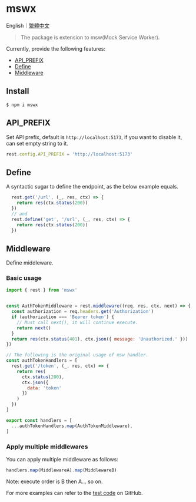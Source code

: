 # mswx

English｜[繁體中文](https://github.com/LaiJunBin/mswx/blob/main/README.zh-tw.md#mswx)

> The package is extension to msw(Mock Service Worker).

Currently, provide the following features:
* [API_PREFIX](#api_prefix)
* [Define](#define)
* [Middleware](#middleware)

## Install
```
$ npm i mswx
```

## API_PREFIX

Set API prefix, default is `http://localhost:5173`, if you want to disable it, can set empty string to it.

```js
rest.config.API_PREFIX = 'http://localhost:5173'
```

## Define

A syntactic sugar to define the endpoint, as the below example equals.

```js
  rest.get('/url', (_, res, ctx) => {
    return res(ctx.status(200))
  })
  // and
  rest.define('get', '/url', (_, res, ctx) => {
    return res(ctx.status(200))
  })
```

## Middleware

Define middleware.

### Basic usage
```js
import { rest } from 'mswx'


const AuthTokenMiddleware = rest.middleware((req, res, ctx, next) => {
  const authorization = req.headers.get('Authorization')
  if (authorization === 'Bearer token') {
    // Must call next(), it will continue execute.
    return next()
  }
  return res(ctx.status(401), ctx.json({ message: 'Unauthorized.' }))
})

// The following is the original usage of msw handler.
const authTokenHandlers = [
  rest.get('/token', (_, res, ctx) => {
    return res(
      ctx.status(200),
      ctx.json({
        data: 'token'
      })
    )
  })
]

export const handlers = [
  ...authTokenHandlers.map(AuthTokenMiddleware),
]
```

### Apply multiple middlewares

You can apply multiple middleware as follows:
```js
handlers.map(MiddlewareA).map(MiddlewareB)
```
Note: execute order is B then A... so on.

For more examples can refer to the [test code](https://github.com/LaiJunBin/mswx/blob/main/src/tests) on GitHub.

